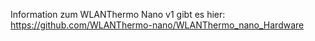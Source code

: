 Information zum WLANThermo Nano v1 gibt es hier: https://github.com/WLANThermo-nano/WLANThermo_nano_Hardware
